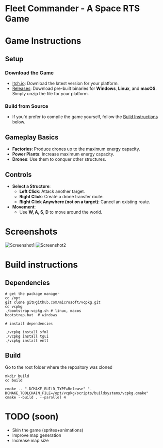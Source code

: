 # Fleet Commander - A Space RTS Game

# Game Instructions

## Setup
### Download the Game
- [Itch.io](https://gfeyer.itch.io/fleet-commander): Download the latest version for your platform.
- [Releases](./releases): Download pre-built binaries for **Windows**, **Linux**, and **macOS**. Simply unzip the file for your platform.

### Build from Source
- If you'd prefer to compile the game yourself, follow the [Build Instructions](#build-instructions) below.

## Gameplay Basics
- **Factories**: Produce drones up to the maximum energy capacity.
- **Power Plants**: Increase maximum energy capacity.
- **Drones**: Use them to conquer other structures.

## Controls
- **Select a Structure**:
  - **Left Click**: Attack another target.
  - **Right Click**: Create a drone transfer route.
  - **Right Click Anywhere (not on a target)**: Cancel an existing route.
- **Movement**:
  - Use **W, A, S, D** to move around the world.



# Screenshots


![Screenshot1](docs/images/screenshot_010.png)
![Screenshot2](docs/images/screenshot_011.png)

# Build instructions

## Dependencies

```
# get the package manager
cd /opt
git clone git@github.com/microsoft/vcpkg.git
cd vcpkg
./bootstrap-vcpkg.sh # linux, macos
bootstrap.bat  # windows

# install dependencies

./vcpkg install sfml
./vcpkg install tgui
./vcpkg install entt

```

## Build

Go to the root folder where the repository was cloned

```
mkdir build
cd build

cmake .. "-DCMAKE_BUILD_TYPE=Release" "-DCMAKE_TOOLCHAIN_FILE=/opt/vcpkg/scripts/buildsystems/vcpkg.cmake"
cmake --build . --parallel 4
```

# TODO (soon)

- Skin the game (sprites+animations)
- Improve map generation
- Increase map size
